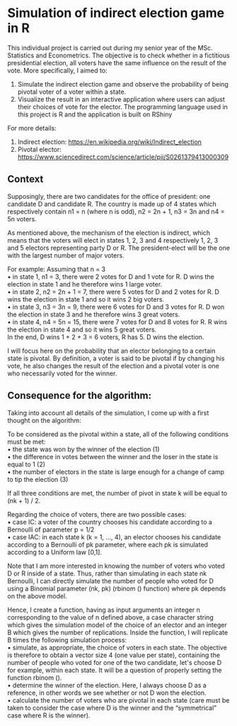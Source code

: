 # Simulation of indirect election game in R
This individual project is carried out during my senior year of the MSc. Statistics and Econometrics. The objective is to check whether in a fictitious presidential election, all voters have the same influence on the result of the vote. More specifically, I aimed to:
1. Simulate the indirect election game and observe the probability of being pivotal voter of a voter within a state. 
2. Visualize the result in an interactive application where users can adjust their choices of vote for the elector.
The programming language used in this project is R and the application is built on RShiny

For more details:
1. Indirect election: https://en.wikipedia.org/wiki/Indirect_election
2. Pivotal elector: https://www.sciencedirect.com/science/article/pii/S0261379413000309

## Context
Supposingly, there are two candidates for the office of president: one candidate D and candidate R. The country is made up of 4 states which respectively contain n1 = n (where n is odd), n2 = 2n + 1, n3 = 3n and n4 = 5n voters.

As mentioned above, the mechanism of the election is indirect, which means that the voters will elect in states 1, 2, 3 and 4 respectively 1, 2, 3 and 5 electors representing party D or R. The president-elect will be the one with the largest number of major voters.

For example: Assuming that n = 3 <br/>
• in state 1, n1 = 3, there were 2 votes for D and 1 vote for R. D wins the election in state 1 and he therefore wins 1 large voter.<br/>
• in state 2, n2 = 2n + 1 = 7, there were 5 votes for D and 2 votes for R. D wins the election in state 1 and so it wins 2 big voters.<br/>
• in state 3, n3 = 3n = 9, there were 6 votes for D and 3 votes for R. D won the election in state 3 and he therefore wins 3 great voters.<br/>
• in state 4, n4 = 5n = 15, there were 7 votes for D and 8 votes for R. R wins the election in state 4 and so it wins 5 great voters.<br/>
In the end, D wins 1 + 2 + 3 = 6 voters, R has 5. D wins the election.

I will focus here on the probability that an elector belonging to a certain state is pivotal. By definition, a voter is said to be pivotal if by changing his vote, he also changes the result of the election and a pivotal voter is one who necessarily voted for the winner. 

## Consequence for the algorithm: 

Taking into account all details of the simulation, I come up with a first thought on the algorithm:

To be considered as the pivotal within a state, all of the following conditions must be met:<br/>
• the state was won by the winner of the election (1)<br/>
• the difference in votes between the winner and the loser in the state is equal to 1 (2)<br/>
• the number of electors in the state is large enough for a change of camp to tip the election (3)<br/>

If all three conditions are met, the number of pivot in state k will be equal to (nk + 1) / 2.

Regarding the choice of voters, there are two possible cases:<br/>
• case IC: a voter of the country chooses his candidate according to a Bernoulli of parameter p = 1/2<br/>
• case IAC: in each state k (k = 1, ..., 4), an elector chooses his candidate according to a Bernoulli of pk parameter, where each pk is simulated according to a Uniform law [0,1].<br/>

Note that I am more interested in knowing the number of voters who voted D or R inside of a state. Thus, rather than simulating in each state nk Bernoulli, I can directly simulate the number of people who voted for D using a Binomial parameter (nk, pk) (rbinom () function) where pk depends on the above model.

Hence, I create a function, having as input arguments an integer n corresponding to the value of n defined above, a case character string which gives the simulation model of the choice of an elector and an integer B which gives the number of replications. Inside the function, I will replicate B times the following simulation process:<br/>
• simulate, as appropriate, the choice of voters in each state. The objective is therefore to obtain a vector size 4 (one value per state), containing the number of people who voted for one of the two candidate, let's choose D for example, within each state. It will be a question of properly setting the function rbinom ().<br/>
• determine the winner of the election. Here, I always choose D as a reference, in other words we see whether or not D won the election.<br/>
• calculate the number of voters who are pivotal in each state (care must be taken to consider the case where D is the winner and the “symmetrical” case where R is the winner).<br/>

